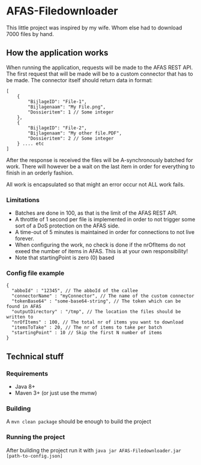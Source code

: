 # AFAS-Filedownloader
This little project was inspired by my wife. Whom else had to download 7000 files by hand.

## How the application works
When running the application, requests will be made to the AFAS REST API.
The first request that will be made will be to a custom connector that has to be made. 
The connector itself should return data in format:
```
[
    {
        "BijlageID": "File-1",
        "Bijlagenaam": "My File.png",
        "Dossieritem": 1 // Some integer
    },
    {
        "BijlageID": "File-2",
        "Bijlagenaam": "My other file.PDF",
        "Dossieritem": 2 // Some integer
    } .... etc
]
``` 

After the response is received the files will be A-synchronously batched for work.
There will however be a wait on the last item in order for everything to finish in an orderly fashion. 

All work is encapsulated so that might an error occur not ALL work fails.

### Limitations
* Batches are done in 100, as that is the limit of the AFAS REST API.
* A throttle of 1 second per file is implemented in order to not trigger some sort of a DoS protection on the AFAS side.
* A time-out of 5 minutes is maintained in order for connections to not live forever.
* When configuring the work, no check is done if the nrOfItems do not exeed the number of items in AFAS. This is at your own responsibility!
* Note that startingPoint is zero (0) based

### Config file example
```
{
  "abboId" : "12345", // The abboId of the callee
  "connectorName" : "myConnector", // The name of the custom connector
  "tokenBase64" : "some-base64-string", // The token which can be found in AFAS
  "outputDirectory" : "/tmp", // The location the files should be written to
  "nrOfItems" : 100, // The total nr of items you want to download
  "itemsToTake" : 20, // The nr of items to take per batch
  "startingPoint" : 10 // Skip the first N number of items
}
```

## Technical stuff 
### Requirements
* Java 8+
* Maven 3+ (or just use the mvnw)

### Building
A ```mvn clean package``` should be enough to build the project

### Running the project
After building the project run it with ```java jar AFAS-Filedownloader.jar [path-to-config.json]```
 